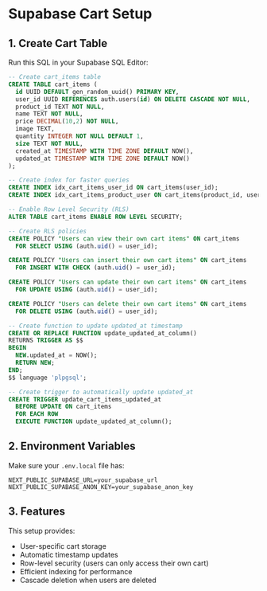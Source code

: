 # Supabase Cart Setup

## 1. Create Cart Table

Run this SQL in your Supabase SQL Editor:

```sql
-- Create cart_items table
CREATE TABLE cart_items (
  id UUID DEFAULT gen_random_uuid() PRIMARY KEY,
  user_id UUID REFERENCES auth.users(id) ON DELETE CASCADE NOT NULL,
  product_id TEXT NOT NULL,
  name TEXT NOT NULL,
  price DECIMAL(10,2) NOT NULL,
  image TEXT,
  quantity INTEGER NOT NULL DEFAULT 1,
  size TEXT NOT NULL,
  created_at TIMESTAMP WITH TIME ZONE DEFAULT NOW(),
  updated_at TIMESTAMP WITH TIME ZONE DEFAULT NOW()
);

-- Create index for faster queries
CREATE INDEX idx_cart_items_user_id ON cart_items(user_id);
CREATE INDEX idx_cart_items_product_user ON cart_items(product_id, user_id);

-- Enable Row Level Security (RLS)
ALTER TABLE cart_items ENABLE ROW LEVEL SECURITY;

-- Create RLS policies
CREATE POLICY "Users can view their own cart items" ON cart_items
  FOR SELECT USING (auth.uid() = user_id);

CREATE POLICY "Users can insert their own cart items" ON cart_items
  FOR INSERT WITH CHECK (auth.uid() = user_id);

CREATE POLICY "Users can update their own cart items" ON cart_items
  FOR UPDATE USING (auth.uid() = user_id);

CREATE POLICY "Users can delete their own cart items" ON cart_items
  FOR DELETE USING (auth.uid() = user_id);

-- Create function to update updated_at timestamp
CREATE OR REPLACE FUNCTION update_updated_at_column()
RETURNS TRIGGER AS $$
BEGIN
  NEW.updated_at = NOW();
  RETURN NEW;
END;
$$ language 'plpgsql';

-- Create trigger to automatically update updated_at
CREATE TRIGGER update_cart_items_updated_at
  BEFORE UPDATE ON cart_items
  FOR EACH ROW
  EXECUTE FUNCTION update_updated_at_column();
```

## 2. Environment Variables

Make sure your `.env.local` file has:

```env
NEXT_PUBLIC_SUPABASE_URL=your_supabase_url
NEXT_PUBLIC_SUPABASE_ANON_KEY=your_supabase_anon_key
```

## 3. Features

This setup provides:
- User-specific cart storage
- Automatic timestamp updates
- Row-level security (users can only access their own cart)
- Efficient indexing for performance
- Cascade deletion when users are deleted
